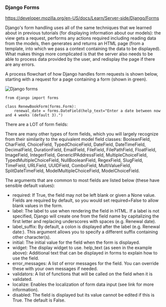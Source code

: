 ### Django Forms

https://developer.mozilla.org/en-US/docs/Learn/Server-side/Django/Forms

Django's form handling uses all of the same techniques that we learned about in previous tutorials (for displaying information about our models): the view gets a request, performs any actions required including reading data from the models, then generates and returns an HTML page (from a template, into which we pass a context containing the data to be displayed). What makes things more complicated is that the server also needs to be able to process data provided by the user, and redisplay the page if there are any errors.

A process flowchart of how Django handles form requests is shown below, starting with a request for a page containing a form (shown in green).


![Django forms](https://user-images.githubusercontent.com/45111611/123124130-69d68400-d415-11eb-92ad-baefb281c1b1.png)


```
from django import forms

class RenewBookForm(forms.Form):
    renewal_date = forms.DateField(help_text="Enter a date between now and 4 weeks (default 3).")
```

There are a LOT of form fields:

There are many other types of form fields, which you will largely recognize from their similarity to the equivalent model field classes: BooleanField, CharField, ChoiceField, TypedChoiceField, DateField, DateTimeField, DecimalField, DurationField, EmailField, FileField, FilePathField, FloatField, ImageField, IntegerField, GenericIPAddressField, MultipleChoiceField, TypedMultipleChoiceField, NullBooleanField, RegexField, SlugField, TimeField, URLField, UUIDField, ComboField, MultiValueField, SplitDateTimeField, ModelMultipleChoiceField, ModelChoiceField.

The arguments that are common to most fields are listed below (these have sensible default values):

 - required: If True, the field may not be left blank or given a None value. Fields are required by default, so you would set required=False to allow blank values in the form.
 - label: The label to use when rendering the field in HTML. If a label is not specified, Django will create one from the field name by capitalizing the first letter and replacing underscores with spaces (e.g. Renewal date).
 - label_suffix: By default, a colon is displayed after the label (e.g. Renewal date:). This argument allows you to specify a different suffix containing other character(s).
 - initial: The initial value for the field when the form is displayed.
 - widget: The display widget to use.
help_text (as seen in the example above): Additional text that can be displayed in forms to explain how to use the field.
 - error_messages: A list of error messages for the field. You can override these with your own messages if needed.
 - validators: A list of functions that will be called on the field when it is validated.
 - localize: Enables the localization of form data input (see link for more information).
 - disabled: The field is displayed but its value cannot be edited if this is True. The default is False.
